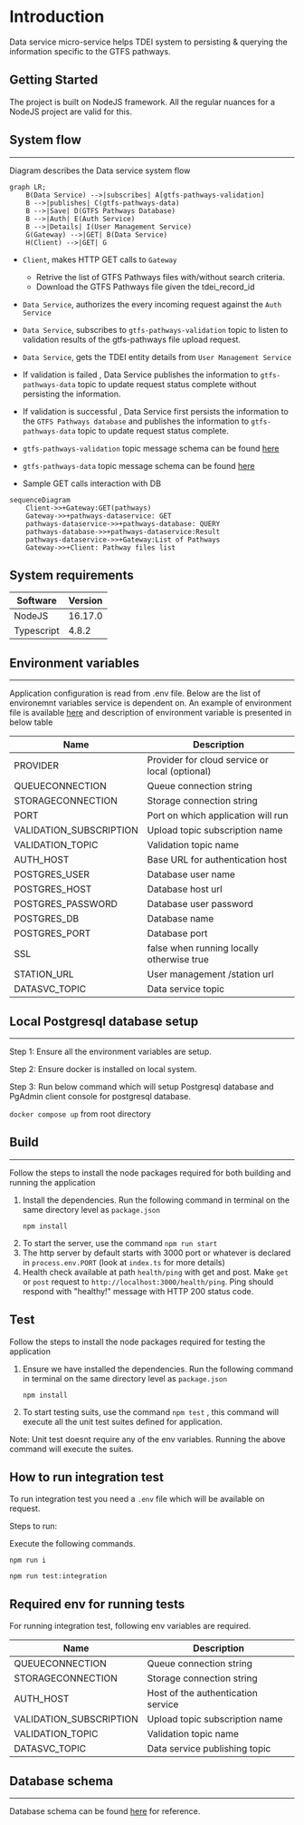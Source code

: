 # Introduction 
Data service micro-service helps TDEI system to persisting & querying the information specific to the GTFS pathways.

## Getting Started
The project is built on NodeJS framework. All the regular nuances for a NodeJS project are valid for this.


## System flow
---

Diagram describes the Data service system flow

```mermaid
graph LR;
    B(Data Service) -->|subscribes| A[gtfs-pathways-validation]
    B -->|publishes| C(gtfs-pathways-data)
    B -->|Save| D(GTFS Pathways Database)
    B -->|Auth| E(Auth Service)
    B -->|Details| I(User Management Service)
    G(Gateway) -->|GET| B(Data Service)
    H(Client) -->|GET| G
```

- `Client`, makes HTTP GET calls to `Gateway`
    - Retrive the list of GTFS Pathways files with/without search criteria.
    - Download the GTFS Pathways file given the tdei_record_id

- `Data Service`, authorizes the every incoming request against the `Auth Service` 

- `Data Service`, subscribes to `gtfs-pathways-validation` topic to listen to validation results of the gtfs-pathways file upload request.

- `Data Service`, gets the TDEI entity details from `User Management Service` 

- If validation is failed , Data Service publishes the information to `gtfs-pathways-data` topic to update request status complete without persisting the information.

- If validation is successful , Data Service first persists the information to the `GTFS Pathways database` and publishes the information to `gtfs-pathways-data` topic to update request status complete.

- `gtfs-pathways-validation` topic message schema can be found [here](https://github.com/TaskarCenterAtUW/TDEI-event-messages/blob/dev/schema/gtfs-pathway-validation-schema.json)

- `gtfs-pathways-data` topic message schema can be found [here](https://github.com/TaskarCenterAtUW/TDEI-event-messages/blob/dev/schema/gtfs-pathway-validation-schema.json)



- Sample GET calls interaction with DB

```mermaid
sequenceDiagram
    Client->>+Gateway:GET(pathways)
    Gateway->>+pathways-dataservice: GET
    pathways-dataservice->>+pathways-database: QUERY
    pathways-database->>+pathways-dataservice:Result
    pathways-dataservice->>+Gateway:List of Pathways
    Gateway->>+Client: Pathway files list
```


## System requirements
| Software | Version|
|----|---|
| NodeJS | 16.17.0|
| Typescript | 4.8.2 |


## Environment variables
---

Application configuration is read from .env file. Below are the list of environemnt variables service is dependent on. An example of environment file is available [here](./env.example) and description of environment variable is presented in below table

|Name| Description |
|--|--|
| PROVIDER | Provider for cloud service or local (optional)|
|QUEUECONNECTION | Queue connection string |
|STORAGECONNECTION | Storage connection string|
|PORT |Port on which application will run|
|VALIDATION_SUBSCRIPTION | Upload topic subscription name|
|VALIDATION_TOPIC | Validation topic name|
|AUTH_HOST | Base URL for authentication host|
|POSTGRES_USER | Database user name|
|POSTGRES_HOST | Database host url|
|POSTGRES_PASSWORD | Database user password|
|POSTGRES_DB | Database name|
|POSTGRES_PORT | Database port|
|SSL | false when running locally otherwise true|
|STATION_URL | User management /station url|
|DATASVC_TOPIC | Data service topic|

## Local Postgresql database setup
---

Step 1: Ensure all the environment variables are setup.

Step 2: Ensure docker is installed on local system. 

Step 3: Run below command which will setup Postgresql database and PgAdmin client console for postgresql database.

```docker compose up```  from root directory

## Build
---

Follow the steps to install the node packages required for both building and running the application

1. Install the dependencies. Run the following command in terminal on the same directory level as `package.json`
    ```shell
    npm install
    ```
2. To start the server, use the command `npm run start`
3. The http server by default starts with 3000 port or whatever is declared in `process.env.PORT` (look at `index.ts` for more details)
4. Health check available at path `health/ping` with get and post. Make `get` or `post` request to `http://localhost:3000/health/ping`.
Ping should respond with "healthy!" message with HTTP 200 status code.

## Test

Follow the steps to install the node packages required for testing the application

1. Ensure we have installed the dependencies. Run the following command in terminal on the same directory level as `package.json`
    ```shell
    npm install
    ```
2. To start testing suits, use the command `npm test` , this command will execute all the unit test suites defined for application.

Note: Unit test doesnt require any of the env variables. Running the above command will execute the suites.

## How to run integration test
To run integration test you need a `.env` file which will be available on request.

Steps to run:

Execute the following commands.

```
npm run i
```

``` 
npm run test:integration
```

## Required env for running tests

For running integration test, following env variables are required.

|Name| Description |
|--|--|
|QUEUECONNECTION | Queue connection string |
|STORAGECONNECTION | Storage connection string|
|AUTH_HOST | Host of the authentication service |
|VALIDATION_SUBSCRIPTION | Upload topic subscription name|
|VALIDATION_TOPIC | Validation topic name|
|DATASVC_TOPIC | Data service publishing topic|



## Database schema
---

Database schema can be found [here](https://github.com/TaskarCenterAtUW/TDEI-internaldocs/blob/master/adr/database-schema.md) for reference.

